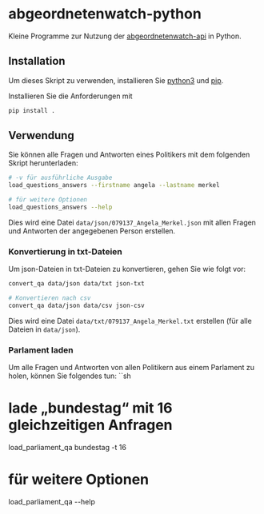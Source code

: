 # abgeordnetenwatch-python

Kleine Programme zur Nutzung der [abgeordnetenwatch-api](https://www.abgeordnetenwatch.de/) in Python.

## Installation

Um dieses Skript zu verwenden, installieren Sie [python3](https://www.python.org/) und [pip](https://packaging.python.org/en/latest/tutorials/installing-packages/).

Installieren Sie die Anforderungen mit
```sh
pip install .
```

## Verwendung

Sie können alle Fragen und Antworten eines Politikers mit dem folgenden Skript herunterladen:

```sh
# -v für ausführliche Ausgabe
load_questions_answers --firstname angela --lastname merkel

# für weitere Optionen
load_questions_answers --help
```

Dies wird eine Datei `data/json/079137_Angela_Merkel.json` mit allen Fragen und Antworten der angegebenen Person erstellen.

### Konvertierung in txt-Dateien
Um json-Dateien in txt-Dateien zu konvertieren, gehen Sie wie folgt vor:

```sh
convert_qa data/json data/txt json-txt

# Konvertieren nach csv
convert_qa data/json data/csv json-csv
```

Dies wird eine Datei `data/txt/079137_Angela_Merkel.txt` erstellen (für alle Dateien in `data/json`).

### Parlament laden
Um alle Fragen und Antworten von allen Politikern aus einem Parlament zu holen, können Sie folgendes tun:
``sh
# lade „bundestag“ mit 16 gleichzeitigen Anfragen
load_parliament_qa bundestag -t 16

# für weitere Optionen
load_parliament_qa --help
```

